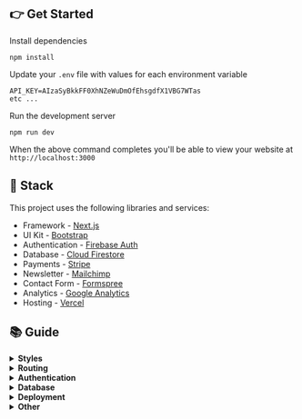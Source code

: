 
## 👉 Get Started
Install dependencies
```
npm install
```
Update your `.env` file with values for each environment variable
```
API_KEY=AIzaSyBkkFF0XhNZeWuDmOfEhsgdfX1VBG7WTas
etc ...
```

Run the development server
```
npm run dev
```
When the above command completes you'll be able to view your website at `http://localhost:3000`

## 🥞 Stack
This project uses the following libraries and services:
- Framework - [Next.js](https://nextjs.org)
- UI Kit - [Bootstrap](https://react-bootstrap.github.io)
- Authentication - [Firebase Auth](https://firebase.google.com/products/auth)
- Database - [Cloud Firestore](https://firebase.google.com/products/firestore)
- Payments - [Stripe](https://stripe.com)
- Newsletter - [Mailchimp](https://mailchimp.com)
- Contact Form - [Formspree](https://formspree.io)
- Analytics - [Google Analytics](https://googleanalytics.com)
- Hosting - [Vercel](https://vercel.com)


## 📚 Guide

<details> <summary><b>Styles</b></summary> <p> You can edit Bootstrap SASS variables in the global stylesheet located at <code><a href="src/styles/global.scss">src/styles/global.scss</a></code>. Variables allow you to control global styles (like colors and fonts), as well as element specific styles (like button padding). Before overriding Bootstrap elements with custom style check the <a href="https://getbootstrap.com/docs/4.3/getting-started/introduction/">Bootstrap docs</a> to see if you can do what need by tweaking a SASS variable. </p> <p> Styles for each component are imported in the <code>src/styles/components</code> directory. For example, if any custom style is applied to the <code>Navbar</code> component you'll find it in <code>src/styles/components/Navbar.scss</code>. If you create a new component stylesheet make sure to also import it in <code>src/styles/components/index.scss</code>. We ensure custom styles are scoped to their component by prepending the classname with the component name (such as <code>.Navbar__brand</code>). This ensures styles never affect elements in other components. If styles need to be re-used in multiple components consider creating a new component that encapsulates that style and structure and using that component in multiple places. </p> </details>

<details>
<summary><b>Routing</b></summary>
<p>
  This project uses the built-in Next.js router and its convenient <code>useRouter</code> hook. Learn more in the <a target="_blank" href="https://github.com/zeit/next.js/#routing">Next.js docs</a>.

```js
import Link from 'next/link';
import { useRouter } from 'next/router';

function MyComponent() {
  // Get the router object
  const router = useRouter();

  // Get value from query string (?postId=123) or route param (/:postId)
  console.log(router.query.postId);

  // Get current pathname
  console.log(router.pathname);

  // Navigate with the <Link> component or with router.push()
  return (
    <div>
      <Link href="/about"><a>About</a></Link>
      <button onClick={(e) => router.push("/about")}>About</button>
    </div>
  );
}
```
</p>
</details>

<details>
<summary><b>Authentication</b></summary>
<p>
  This project uses <a href="https://firebase.google.com">Firebase Auth</a> and includes a convenient <code>useAuth</code> hook (located in <code><a href="src/util/auth.js">src/util/auth.js</a></code>) that wraps Firebase and gives you common authentication methods. Depending on your needs you may want to edit this file and expose more Firebase functionality.

```js
import { useAuth } from "./../util/auth.js";

function MyComponent() {
  // Get the auth object in any component
  const auth = useAuth();

  // Depending on auth state show signin or signout button
  // auth.user will either be an object, null when loading, or false if signed out
  return (
    <div>
      {auth.user ? (
        <button onClick={(e) => auth.signout()}>Signout</button>
      ) : (
        <button onClick={(e) => auth.signin("hello@divjoy.com", "yolo")}>Signin</button>
      )}
    </div>
  );
}
```
</p>
</details>

<details>
<summary><b>Database</b></summary>
<p>
  This project uses <a href="https://firebase.google.com/products/firestore">Cloud Firestore</a> and includes some data fetching hooks to get you started (located in <code><a href="src/util/db.js">src/util/db.js</a></code>). You'll want to edit that file and add any additional query hooks you need for your project.

```js
import { useAuth } from './../util/auth.js';
import { useItemsByOwner } from './../util/db.js';
import ItemsList from './ItemsList.js';

function ItemsPage(){
  const auth = useAuth();

  // Fetch items by owner
  // Returned status value will be "idle" if we're waiting on
  // the uid value or "loading" if the query is executing.
  const uid = auth.user ? auth.user.uid : undefined;
  const { data: items, status } = useItemsByOwner(uid);

  // Once we have items data render ItemsList component
  return (
    <div>
      {(status === "idle" || status === "loading") ? (
        <span>One moment please</span>
      ) : (
        <ItemsList data={items}>
      )}
    </div>
  );
}
```
</p>
</details>

<details>
<summary><b>Deployment</b></summary>
<p>
Install the Vercel CLI

```
npm install -g vercel
```
Link codebase to a Vercel project

```
vercel link
```
Add each variable from your `.env` file to your Vercel project, including the ones prefixed with "NEXT_PUBLIC\_". You'll be prompted to enter its value and choose one or more environments (development, preview, or production). See <a target="_blank" href="https://vercel.com/docs/environment-variables">Vercel Environment Variables</a> to learn more about how this works, how to update values through the Vercel UI, and how to use secrets for extra security.

```
vercel env add plain VARIABLE_NAME
```

Run this command to deploy to a unique preview URL. Your "preview" environment variables will be used.

```
vercel
```

Run this command to deploy to your production domain. Your "production" environment variables will be used.

```
vercel --prod
```

See <a target="_blank" href="https://vercel.com/docs/platform/deployments">Vercel Deployments</a> for more details.
</p>
</details>

<details>
<summary><b>Other</b></summary>
<p>
  This project was created using <a href="https://divjoy.com?ref=readme_other">Divjoy</a>, the React codebase generator. You can find more info in the <a href="https://docs.divjoy.com">Divjoy Docs</a>.
</p>
</details>
  